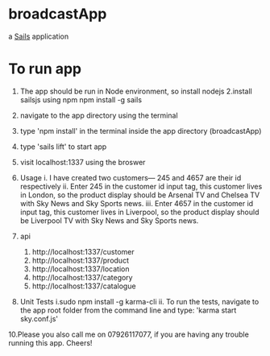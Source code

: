 # broadcastApp

a [Sails](http://sailsjs.org) application

# To run app
1. The app should be run in Node environment, so install nodejs
2.install sailsjs using npm
	npm  install -g sails
3. navigate to the app directory using the terminal

4. type 'npm install' in the terminal inside the app directory (broadcastApp)

5. type 'sails lift' to start app

6. visit localhost:1337 using the broswer

7. Usage
   i. I have created two customers–– 245 and 4657 are their id respectively
   ii. Enter 245 in the customer id input tag, this customer lives in London, so the product display should be Arsenal TV and Chelsea TV with Sky News and Sky Sports news.
   iii. Enter 4657  in the customer id input tag, this customer lives in Liverpool, so the product display should be Liverpool TV with Sky News and Sky Sports news.

8. api
   1. http://localhost:1337/customer
   2. http://localhost:1337/product
   3. http://localhost:1337/location
   4. http://localhost:1337/category
   5. http://localhost:1337/catalogue

9. Unit Tests
    i.sudo npm install -g karma-cli
    ii. To run the tests, navigate to the app root folder from the command line and 
    type: 'karma start sky.conf.js'

10.Please you also call me on 07926117077, if you are having any trouble running this app. Cheers!






